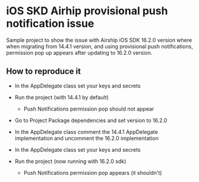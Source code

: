 # iOS SKD Airhip provisional push notification issue

Sample project to show the issue with Airship iOS SDK 16.2.0 version where when migrating from 14.4.1 version, and using provisional push notifications, permission pop up appears after updating to 16.2.0 version.

## How to reproduce it
* In the AppDelegate class set your keys and secrets
* Run the project (with 14.4.1 by default)
    * Push Notifications permission pop should not appear

* Go to Project Package dependencies and set version to 16.2.0

* In the AppDelegate class comment the 14.4.1 AppDelegate implementation and uncomment the 16.2.0 implementation

* In the AppDelegate class set your keys and secrets

* Run the project (now running with 16.2.0 sdk)
    * Push Notifications permission pop appears (it shouldn't)
